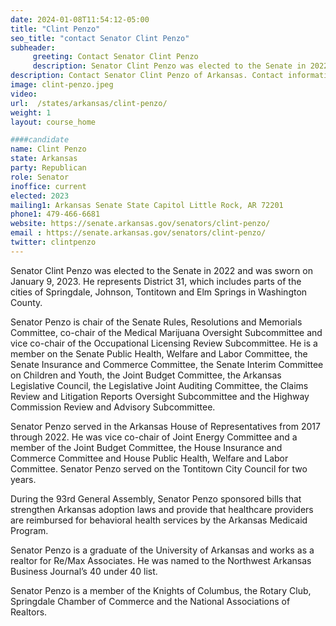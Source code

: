 ```yaml
---
date: 2024-01-08T11:54:12-05:00
title: "Clint Penzo"
seo_title: "contact Senator Clint Penzo"
subheader:
     greeting: Contact Senator Clint Penzo
     description: Senator Clint Penzo was elected to the Senate in 2022 and was sworn on January 9, 2023.  He represents District 31, which includes parts of the cities of Springdale, Johnson, Tontitown and Elm Springs in Washington County.
description: Contact Senator Clint Penzo of Arkansas. Contact information for Clint Penzo includes email address, phone number, and mailing address.
image: clint-penzo.jpeg
video:
url:  /states/arkansas/clint-penzo/
weight: 1
layout: course_home

####candidate
name: Clint Penzo
state: Arkansas
party: Republican
role: Senator
inoffice: current
elected: 2023
mailing1: Arkansas Senate State Capitol Little Rock, AR 72201
phone1: 479-466-6681
website: https://senate.arkansas.gov/senators/clint-penzo/
email : https://senate.arkansas.gov/senators/clint-penzo/
twitter: clintpenzo
---
```


Senator Clint Penzo was elected to the Senate in 2022 and was sworn on January 9, 2023.  He represents District 31, which includes parts of the cities of Springdale, Johnson, Tontitown and Elm Springs in Washington County.

Senator Penzo is chair of the Senate Rules, Resolutions and Memorials Committee, co-chair of the Medical Marijuana Oversight Subcommittee and vice co-chair of the Occupational Licensing Review Subcommittee.  He is a member on the Senate Public Health, Welfare and Labor Committee, the Senate Insurance and Commerce Committee, the Senate Interim Committee on Children and Youth, the Joint Budget Committee, the Arkansas Legislative Council, the Legislative Joint Auditing Committee, the Claims Review and Litigation Reports Oversight Subcommittee and the Highway Commission Review and Advisory Subcommittee.

Senator Penzo served in the Arkansas House of Representatives from 2017 through 2022.  He was vice co-chair of Joint Energy Committee and a member of the Joint Budget Committee, the House Insurance and Commerce Committee and House Public Health, Welfare and Labor Committee.  Senator Penzo served on the Tontitown City Council for two years.

During the 93rd General Assembly, Senator Penzo sponsored bills that strengthen Arkansas adoption laws and provide that healthcare providers are reimbursed for behavioral health services by the Arkansas Medicaid Program.

Senator Penzo is a graduate of the University of Arkansas and works as a realtor for Re/Max Associates.  He was named to the Northwest Arkansas Business Journal’s 40 under 40 list.

Senator Penzo is a member of the Knights of Columbus, the Rotary Club, Springdale Chamber of Commerce and the National Associations of Realtors.

